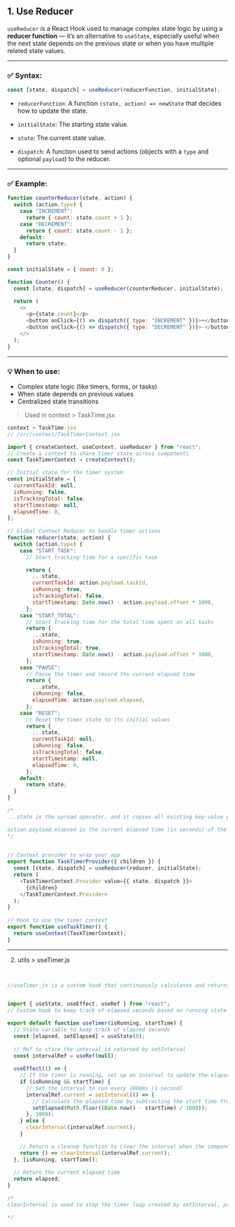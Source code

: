 ## 1. Use Reducer

`useReducer` is a React Hook used to manage complex state logic by using a **reducer function** — it’s an alternative to `useState`, especially useful when the next state depends on the previous state or when you have multiple related state values.

---

### ✅ Syntax:

```js
const [state, dispatch] = useReducer(reducerFunction, initialState);
```

- `reducerFunction`: A function `(state, action) => newState` that decides how to update the state.
    
- `initialState`: The starting state value.
    
- `state`: The current state value.
    
- `dispatch`: A function used to send actions (objects with a `type` and optional `payload`) to the reducer.
    

---

### ✅ Example:

```js
function counterReducer(state, action) {
  switch (action.type) {
    case "INCREMENT":
      return { count: state.count + 1 };
    case "DECREMENT":
      return { count: state.count - 1 };
    default:
      return state;
  }
}

const initialState = { count: 0 };

function Counter() {
  const [state, dispatch] = useReducer(counterReducer, initialState);

  return (
    <>
      <p>{state.count}</p>
      <button onClick={() => dispatch({ type: "INCREMENT" })}>+</button>
      <button onClick={() => dispatch({ type: "DECREMENT" })}>-</button>
    </>
  );
}

```

---

### 💡 When to use:

- Complex state logic (like timers, forms, or tasks)
- When state depends on previous values
- Centralized state transitions

> Used in context > TaskTime.jsx

```js
context > TaskTime.jsx
// /src/context/TaskTimerContext.jsx

import { createContext, useContext, useReducer } from "react";
// Create a context to share timer state across components
const TaskTimerContext = createContext();

// Initial state for the timer system
const initialState = {
  currentTaskId: null,
  isRunning: false,
  isTrackingTotal: false,
  startTimestamp: null,
  elapsedTime: 0,
};
  
// Global Context Reducer to handle timer actions
function reducer(state, action) {
  switch (action.type) {
    case "START_TASK":
      // Start tracking time for a specific task

      return {
        ...state,
        currentTaskId: action.payload.taskId,
        isRunning: true,
        isTrackingTotal: false,
        startTimestamp: Date.now() - action.payload.offset * 1000,
      };
    case "START_TOTAL":
      // Start tracking time for the total time spent on all tasks
      return {
        ...state,
        isRunning: true,
        isTrackingTotal: true,
        startTimestamp: Date.now() - action.payload.offset * 1000,
      };
    case "PAUSE":
      // Pause the timer and record the current elapsed time
      return {
        ...state,
        isRunning: false,
        elapsedTime: action.payload.elapsed,
      };
    case "RESET":
      // Reset the timer state to its initial values
      return {
        ...state,
        currentTaskId: null,
        isRunning: false,
        isTrackingTotal: false,
        startTimestamp: null,
        elapsedTime: 0,
      };
    default:
      return state;
  }
}

/*
...state is the spread operator, and it copies all existing key-value pairs from the current state object into the new object being returned, ensuring that unchanged state properties are preserved during the update.

action.payload.elapsed is the current elapsed time (in seconds) of the timer before it was paused.
*/
  

// Context provider to wrap your app
export function TaskTimerProvider({ children }) {
  const [state, dispatch] = useReducer(reducer, initialState);
  return (
    <TaskTimerContext.Provider value={{ state, dispatch }}>
      {children}
    </TaskTimerContext.Provider>
  );
}
  
// Hook to use the timer context
export function useTaskTimer() {
  return useContext(TaskTimerContext);
}
```

---


2. utils > useTimer.js

```js
  

//useTimer.js is a custom hook that continuously calculates and returns the elapsed time in seconds while the timer is running, updating every second.


import { useState, useEffect, useRef } from "react";
// Custom hook to keep track of elapsed seconds based on running state and start time

export default function useTimer(isRunning, startTime) {
  // State variable to keep track of elapsed seconds
  const [elapsed, setElapsed] = useState(0);
  
  // Ref to store the interval id returned by setInterval
  const intervalRef = useRef(null);
  
  useEffect(() => {
    // If the timer is running, set up an interval to update the elapsed time
    if (isRunning && startTime) {
      // Set the interval to run every 1000ms (1 second)
      intervalRef.current = setInterval(() => {
        // Calculate the elapsed time by subtracting the start time from the current time
        setElapsed(Math.floor((Date.now() - startTime) / 1000));
      }, 1000);
    } else {
      clearInterval(intervalRef.current);
    }

    // Return a cleanup function to clear the interval when the component is unmounted
    return () => clearInterval(intervalRef.current);
  }, [isRunning, startTime]);
  
  // Return the current elapsed time
  return elapsed;
}

/*
clearInterval is used to stop the timer loop created by setInterval, preventing memory leaks and unnecessary updates when the timer is paused, the component unmounts, or dependencies change.

*/
```